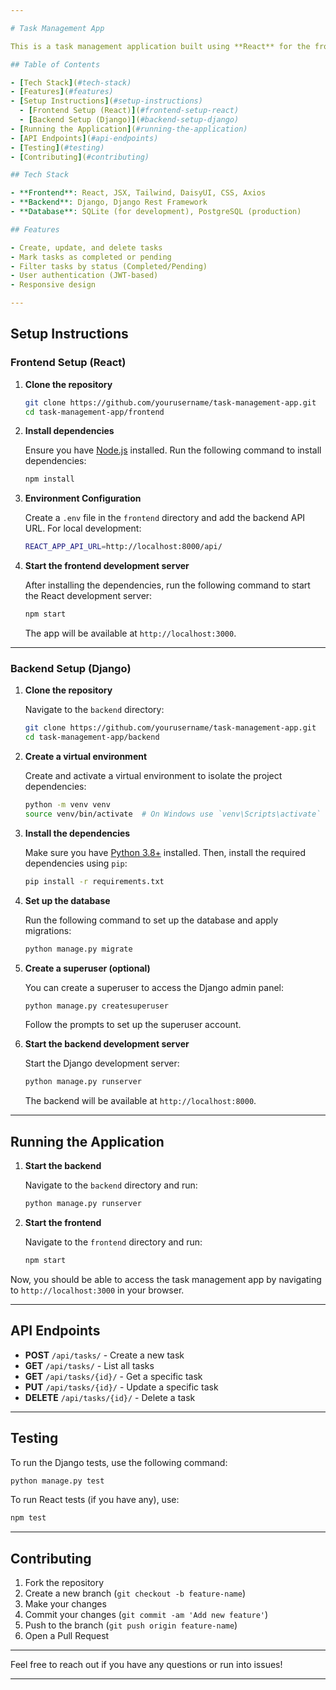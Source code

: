 ```yaml
---

# Task Management App

This is a task management application built using **React** for the frontend and **Django** for the backend. It allows users to create, update, delete, and manage tasks effectively.

## Table of Contents

- [Tech Stack](#tech-stack)
- [Features](#features)
- [Setup Instructions](#setup-instructions)
  - [Frontend Setup (React)](#frontend-setup-react)
  - [Backend Setup (Django)](#backend-setup-django)
- [Running the Application](#running-the-application)
- [API Endpoints](#api-endpoints)
- [Testing](#testing)
- [Contributing](#contributing)

## Tech Stack

- **Frontend**: React, JSX, Tailwind, DaisyUI, CSS, Axios
- **Backend**: Django, Django Rest Framework
- **Database**: SQLite (for development), PostgreSQL (production)

## Features

- Create, update, and delete tasks
- Mark tasks as completed or pending
- Filter tasks by status (Completed/Pending)
- User authentication (JWT-based)
- Responsive design

---
```


## Setup Instructions

### Frontend Setup (React)

1. **Clone the repository**

   ```bash
   git clone https://github.com/yourusername/task-management-app.git
   cd task-management-app/frontend
   ```

2. **Install dependencies**

   Ensure you have [Node.js](https://nodejs.org/) installed. Run the following command to install dependencies:

   ```bash
   npm install
   ```

3. **Environment Configuration**

   Create a `.env` file in the `frontend` directory and add the backend API URL. For local development:

   ```bash
   REACT_APP_API_URL=http://localhost:8000/api/
   ```

4. **Start the frontend development server**

   After installing the dependencies, run the following command to start the React development server:

   ```bash
   npm start
   ```

   The app will be available at `http://localhost:3000`.

---

### Backend Setup (Django)

1. **Clone the repository**

   Navigate to the `backend` directory:

   ```bash
   git clone https://github.com/yourusername/task-management-app.git
   cd task-management-app/backend
   ```

2. **Create a virtual environment**

   Create and activate a virtual environment to isolate the project dependencies:

   ```bash
   python -m venv venv
   source venv/bin/activate  # On Windows use `venv\Scripts\activate`
   ```

3. **Install the dependencies**

   Make sure you have [Python 3.8+](https://www.python.org/) installed. Then, install the required dependencies using `pip`:

   ```bash
   pip install -r requirements.txt
   ```

4. **Set up the database**

   Run the following command to set up the database and apply migrations:

   ```bash
   python manage.py migrate
   ```

5. **Create a superuser (optional)**

   You can create a superuser to access the Django admin panel:

   ```bash
   python manage.py createsuperuser
   ```

   Follow the prompts to set up the superuser account.

6. **Start the backend development server**

   Start the Django development server:

   ```bash
   python manage.py runserver
   ```

   The backend will be available at `http://localhost:8000`.

---

## Running the Application

1. **Start the backend**

   Navigate to the `backend` directory and run:

   ```bash
   python manage.py runserver
   ```

2. **Start the frontend**

   Navigate to the `frontend` directory and run:

   ```bash
   npm start
   ```

Now, you should be able to access the task management app by navigating to `http://localhost:3000` in your browser.

---

## API Endpoints

- **POST** `/api/tasks/` - Create a new task
- **GET** `/api/tasks/` - List all tasks
- **GET** `/api/tasks/{id}/` - Get a specific task
- **PUT** `/api/tasks/{id}/` - Update a specific task
- **DELETE** `/api/tasks/{id}/` - Delete a task

---

## Testing

To run the Django tests, use the following command:

```bash
python manage.py test
```

To run React tests (if you have any), use:

```bash
npm test
```

---

## Contributing

1. Fork the repository
2. Create a new branch (`git checkout -b feature-name`)
3. Make your changes
4. Commit your changes (`git commit -am 'Add new feature'`)
5. Push to the branch (`git push origin feature-name`)
6. Open a Pull Request

---

Feel free to reach out if you have any questions or run into issues!

---

